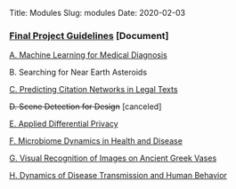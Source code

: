 Title: Modules
Slug: modules
Date: 2020-02-03

<style>
pre {
  background-color: #F5F5F5;
  display: block;
  font-family: monospace;
  font-size: 14px;
  white-space: pre;
  border-color: #999999;
  border-width: 1px;
  border-style: solid;
  border-radius: 6px;
  margin: 1em 0;
  padding: 5px;
  white-space: pre-wrap;
}
.containerMain {
    display: flex;
    width: 100%;
    height: 300px;
}
ol {
    list-style-type: upper-alpha;
}
</style>

### [Final Project Guidelines](https://docs.google.com/document/d/1FYLKatP0WONtUO857fnU1gB7e4Ckx4taL-v48ut3Qmk/edit?usp=sharing) [Document]
[A. Machine Learning for Medical Diagnosis](https://drive.google.com/file/d/17FL1QJJBwOPM58oxDPYBtZ6g0k_R4C5k/view?usp=sharing)

B. Searching for Near Earth Asteroids

[C. Predicting Citation Networks in Legal Texts](https://docs.google.com/document/d/1LN8SL12X9RZxitbBKsltUU52MDwJhf3VbnIzCfcAK3k/edit?usp=sharing)

<del>D. Scene Detection for Design</del> [canceled]

[E. Applied Differential Privacy](https://drive.google.com/file/d/1fCNgLdSdIxfGqd61l3gWNLx2W-7QoNHm/view?usp=sharing)

[F. Microbiome Dynamics in Health and Disease](https://drive.google.com/file/d/1Xbue3vN9FNGqggbYstaFi9YQOe2vQVVn/view?usp=sharing)

[G. Visual Recognition of Images on Ancient Greek Vases](https://docs.google.com/document/d/1bgou6OLuGTgBDYLiFDdEnVt9GrJPgJ7-/edit?usp=sharing&ouid=102203948850235608331&rtpof=true&sd=true)

[H. Dynamics of Disease Transmission and Human Behavior](https://docs.google.com/document/d/1xFF2PCN0Vv4XMGZiCQid5ieHxYYSIKR3Yex8c38R2DM/edit?usp=sharing)


